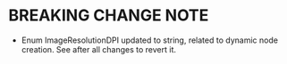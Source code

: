 # BREAKING CHANGE NOTE

- Enum ImageResolutionDPI updated to string, related to dynamic
node creation. See after all changes to revert it.

